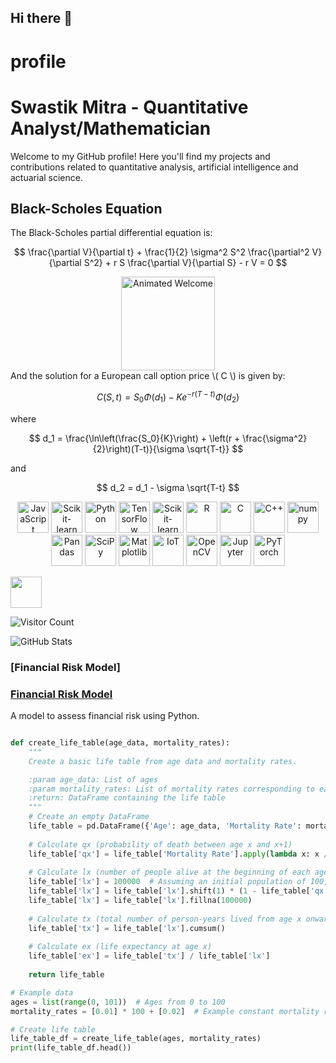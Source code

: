 ## Hi there 👋


# profile
# Swastik Mitra - Quantitative Analyst/Mathematician

Welcome to my GitHub profile! Here you'll find my projects and contributions related to quantitative analysis, artificial intelligence and actuarial science.

## Black-Scholes Equation

The Black-Scholes partial differential equation is:

$$
\frac{\partial V}{\partial t} + \frac{1}{2} \sigma^2 S^2 \frac{\partial^2 V}{\partial S^2} + r S \frac{\partial V}{\partial S} - r V = 0
$$
<div align="center">
  <img src="https://i.pinimg.com/originals/aa/e5/bc/aae5bc56711d59c0b490b07b3d386fa4.gif" alt="Animated Welcome" width="150">
</div>
And the solution for a European call option price \( C \) is given by:

$$
C(S, t) = S_0 \Phi(d_1) - K e^{-r(T-t)} \Phi(d_2)
$$

where

$$
d_1 = \frac{\ln\left(\frac{S_0}{K}\right) + \left(r + \frac{\sigma^2}{2}\right)(T-t)}{\sigma \sqrt{T-t}}
$$

and

$$
d_2 = d_1 - \sigma \sqrt{T-t}
$$


<p align="center">
  <img src="https://upload.wikimedia.org/wikipedia/commons/6/6a/JavaScript-logo.png" alt="JavaScript" height="50">
  <img src="https://upload.wikimedia.org/wikipedia/commons/0/05/Scikit_learn_logo_small.svg" alt="Scikit-learn" height="50">
  <img src="https://upload.wikimedia.org/wikipedia/commons/0/0a/Python.svg" alt="Python" height="50">
  <img src="https://upload.wikimedia.org/wikipedia/commons/2/2d/Tensorflow_logo.svg" alt="TensorFlow" height="50">
  <img src="https://upload.wikimedia.org/wikipedia/commons/0/05/Scikit_learn_logo_small.svg" alt="Scikit-learn" height="50">
  <img src="https://upload.wikimedia.org/wikipedia/commons/1/1b/R_logo.svg" alt="R" height="50">
  <img src="https://upload.wikimedia.org/wikipedia/commons/1/18/C_Programming_Language.svg" alt="C" height="50">
  <img src="https://upload.wikimedia.org/wikipedia/commons/1/18/ISO_C%2B%2B_Logo.svg" alt="C++" height="50">
  <img src="https://user-images.githubusercontent.com/50221806/86498201-a8bd8680-bd39-11ea-9d08-66b610a8dc01.png" alt="numpy" height="50">
  <img src="https://geo-python-site.readthedocs.io/en/stable/_images/pandas_logo.png" alt="Pandas" height="50">
  <img src="https://studyopedia.com/wp-content/uploads/2023/07/scipy.png" alt="SciPy" height="50">
  <img src="https://upload.wikimedia.org/wikipedia/commons/8/84/Matplotlib_icon.svg" alt="Matplotlib" height="50">
  <img src="https://cdn.vectorstock.com/i/500p/96/95/cloud-iot-internet-of-things-icon-vector-22929695.jpg" alt="IoT" height="50">
  <img src="https://upload.wikimedia.org/wikipedia/commons/5/53/OpenCV_Logo_with_text.png" alt="OpenCV" height="50">
  <img src="https://seeklogo.com/images/J/jupyter-logo-A91705F539-seeklogo.com.png" alt="Jupyter" height="50">
  <img src="https://seeklogo.com/images/P/pytorch-logo-84F95D0AF5-seeklogo.com.png" alt="PyTorch" height="50">
</p>
<img src="https://t3.ftcdn.net/jpg/04/36/20/28/360_F_436202824_9jWSKpjDrITJIVmkdBedp707rF5wLSjK.jpg" height="50">

![Visitor Count](https://visitor-badge.laobi.icu/badge?page_id=Swastikmitra34.your-repo)

![GitHub Stats](https://github-readme-stats.vercel.app/api?username=Swastikmitra34&show_icons=true)

### [Financial Risk Model]

### [Financial Risk Model](https://github.com/Swastikmitra34/financial-risk-model)
A model to assess financial risk using Python.

```python

def create_life_table(age_data, mortality_rates):
    """
    Create a basic life table from age data and mortality rates.

    :param age_data: List of ages
    :param mortality_rates: List of mortality rates corresponding to each age
    :return: DataFrame containing the life table
    """
    # Create an empty DataFrame
    life_table = pd.DataFrame({'Age': age_data, 'Mortality Rate': mortality_rates})
    
    # Calculate qx (probability of death between age x and x+1)
    life_table['qx'] = life_table['Mortality Rate'].apply(lambda x: x / (1 + x))
    
    # Calculate lx (number of people alive at the beginning of each age x)
    life_table['lx'] = 100000  # Assuming an initial population of 100,000
    life_table['lx'] = life_table['lx'].shift(1) * (1 - life_table['qx'])
    life_table['lx'] = life_table['lx'].fillna(100000)
    
    # Calculate tx (total number of person-years lived from age x onward)
    life_table['tx'] = life_table['lx'].cumsum()
    
    # Calculate ex (life expectancy at age x)
    life_table['ex'] = life_table['tx'] / life_table['lx']
    
    return life_table

# Example data
ages = list(range(0, 101))  # Ages from 0 to 100
mortality_rates = [0.01] * 100 + [0.02]  # Example constant mortality rates

# Create life table
life_table_df = create_life_table(ages, mortality_rates)
print(life_table_df.head())
